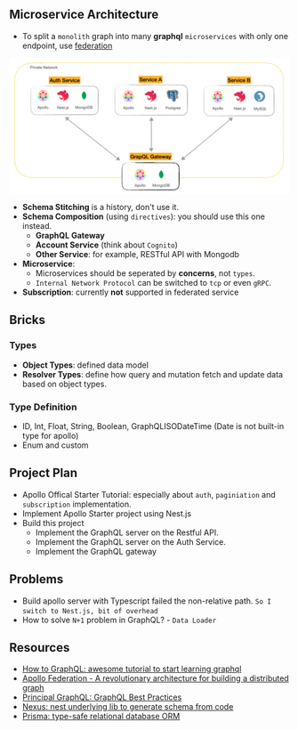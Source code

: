 ## Microservice Architecture
- To split a `monolith` graph into many **graphql** `microservices` with only one endpoint, use [federation](https://www.apollographql.com/blog/apollo-federation-f260cf525d21/)
<p align="center"><img style="display: block; width: 600px; margin: 0 auto;" src=img/2020-12-05-00-32-16.png alt="no image found"></p>

- **Schema Stitching** is a history, don't use it.
- **Schema Composition** (using `directives`): you should use this one instead.
  - **GraphQL Gateway**
  - **Account Service** (think about `Cognito`)
  - **Other Service**: for example, RESTful API with Mongodb
- **Microservice**: 
  - Microservices should be seperated by **concerns**, not `types`.
  - `Internal Network Protocol` can be switched to `tcp` or even `gRPC`.
- **Subscription**: currently **not** supported in federated service
## Bricks
### Types
- **Object Types**: defined data model
- **Resolver Types**: define how query and mutation fetch and update data based on object types.
### Type Definition
- ID, Int, Float, String, Boolean, GraphQLISODateTime (Date is not built-in type for apollo)
- Enum and custom

## Project Plan
- Apollo Offical Starter Tutorial: especially about `auth`, `paginiation` and `subscription` implementation.
- Implement Apollo Starter project using Nest.js
- Build this project
  - Implement the GraphQL server on the Restful API.
  - Implement the GraphQL server on the Auth Service.
  - Implement the GraphQL gateway 
## Problems
- Build apollo server with Typescript failed the non-relative path. `So I switch to Nest.js, bit of overhead`
- How to solve `N+1` problem in GraphQL? - `Data Loader` 
## Resources
- [How to GraphQL: awesome tutorial to start learning graphql](https://www.howtographql.com/basics/3-big-picture/)
- [Apollo Federation - A revolutionary architecture for building a distributed graph](https://www.youtube.com/watch?v=lRI0HfXBAm8&list=PLE8UH9yEJFs6xzS4u_NZHpq2KBWAy0DcU&index=604)
- [Principal GraphQL: GraphQL Best Practices](https://principledgraphql.com/integrity)
- [Nexus: nest underlying lib to generate schema from code](https://nexusjs.org/)
- [Prisma: type-safe relational database ORM](https://www.prisma.io/docs/concepts/more/comparisons/prisma-and-typeorm#api-comparison)